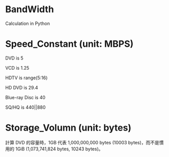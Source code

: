 # BandWidth
Calculation in Python

# Speed_Constant (unit: MBPS)

DVD is 5 

VCD is 1.25

HDTV is range(5:16)

HD DVD is 29.4

Blue-ray Disc is 40

SQ/HQ is 440||880

# Storage_Volumn (unit: bytes)

計算 DVD 的容量時，1GB 代表 1,000,000,000 bytes (10003 bytes)，而不是慣用的 1GiB (1,073,741,824 bytes, 10243 bytes)。

